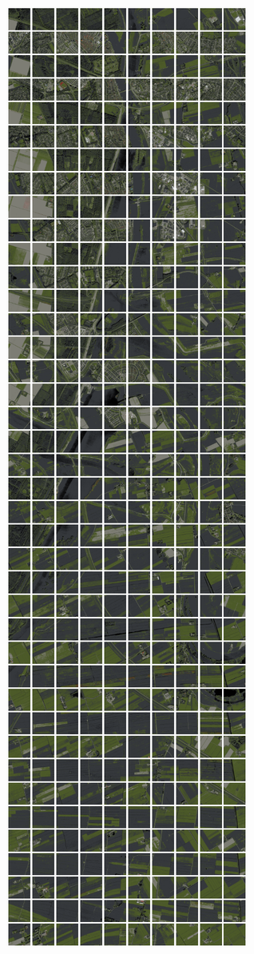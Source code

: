 <html>
<div>
<img src="https://github.com/HakkaTjakka/NL_TILE_MAP/blob/main/18/633/-1053/r.6330.-10530.png" height="44" width="44">
<img src="https://github.com/HakkaTjakka/NL_TILE_MAP/blob/main/18/633/-1053/r.6331.-10530.png" height="44" width="44">
<img src="https://github.com/HakkaTjakka/NL_TILE_MAP/blob/main/18/633/-1053/r.6332.-10530.png" height="44" width="44">
<img src="https://github.com/HakkaTjakka/NL_TILE_MAP/blob/main/18/633/-1053/r.6333.-10530.png" height="44" width="44">
<img src="https://github.com/HakkaTjakka/NL_TILE_MAP/blob/main/18/633/-1053/r.6334.-10530.png" height="44" width="44">
<img src="https://github.com/HakkaTjakka/NL_TILE_MAP/blob/main/18/633/-1053/r.6335.-10530.png" height="44" width="44">
<img src="https://github.com/HakkaTjakka/NL_TILE_MAP/blob/main/18/633/-1053/r.6336.-10530.png" height="44" width="44">
<img src="https://github.com/HakkaTjakka/NL_TILE_MAP/blob/main/18/633/-1053/r.6337.-10530.png" height="44" width="44">
<img src="https://github.com/HakkaTjakka/NL_TILE_MAP/blob/main/18/633/-1053/r.6338.-10530.png" height="44" width="44">
<img src="https://github.com/HakkaTjakka/NL_TILE_MAP/blob/main/18/633/-1053/r.6339.-10530.png" height="44" width="44">
<img src="https://github.com/HakkaTjakka/NL_TILE_MAP/blob/main/18/634/-1053/r.6340.-10530.png" height="44" width="44">
<img src="https://github.com/HakkaTjakka/NL_TILE_MAP/blob/main/18/634/-1053/r.6341.-10530.png" height="44" width="44">
<img src="https://github.com/HakkaTjakka/NL_TILE_MAP/blob/main/18/634/-1053/r.6342.-10530.png" height="44" width="44">
<img src="https://github.com/HakkaTjakka/NL_TILE_MAP/blob/main/18/634/-1053/r.6343.-10530.png" height="44" width="44">
<img src="https://github.com/HakkaTjakka/NL_TILE_MAP/blob/main/18/634/-1053/r.6344.-10530.png" height="44" width="44">
<img src="https://github.com/HakkaTjakka/NL_TILE_MAP/blob/main/18/634/-1053/r.6345.-10530.png" height="44" width="44">
<img src="https://github.com/HakkaTjakka/NL_TILE_MAP/blob/main/18/634/-1053/r.6346.-10530.png" height="44" width="44">
<img src="https://github.com/HakkaTjakka/NL_TILE_MAP/blob/main/18/634/-1053/r.6347.-10530.png" height="44" width="44">
<img src="https://github.com/HakkaTjakka/NL_TILE_MAP/blob/main/18/634/-1053/r.6348.-10530.png" height="44" width="44">
<img src="https://github.com/HakkaTjakka/NL_TILE_MAP/blob/main/18/634/-1053/r.6349.-10530.png" height="44" width="44">
<br>
<img src="https://github.com/HakkaTjakka/NL_TILE_MAP/blob/main/18/633/-1053/r.6330.-10529.png" height="44" width="44">
<img src="https://github.com/HakkaTjakka/NL_TILE_MAP/blob/main/18/633/-1053/r.6331.-10529.png" height="44" width="44">
<img src="https://github.com/HakkaTjakka/NL_TILE_MAP/blob/main/18/633/-1053/r.6332.-10529.png" height="44" width="44">
<img src="https://github.com/HakkaTjakka/NL_TILE_MAP/blob/main/18/633/-1053/r.6333.-10529.png" height="44" width="44">
<img src="https://github.com/HakkaTjakka/NL_TILE_MAP/blob/main/18/633/-1053/r.6334.-10529.png" height="44" width="44">
<img src="https://github.com/HakkaTjakka/NL_TILE_MAP/blob/main/18/633/-1053/r.6335.-10529.png" height="44" width="44">
<img src="https://github.com/HakkaTjakka/NL_TILE_MAP/blob/main/18/633/-1053/r.6336.-10529.png" height="44" width="44">
<img src="https://github.com/HakkaTjakka/NL_TILE_MAP/blob/main/18/633/-1053/r.6337.-10529.png" height="44" width="44">
<img src="https://github.com/HakkaTjakka/NL_TILE_MAP/blob/main/18/633/-1053/r.6338.-10529.png" height="44" width="44">
<img src="https://github.com/HakkaTjakka/NL_TILE_MAP/blob/main/18/633/-1053/r.6339.-10529.png" height="44" width="44">
<img src="https://github.com/HakkaTjakka/NL_TILE_MAP/blob/main/18/634/-1053/r.6340.-10529.png" height="44" width="44">
<img src="https://github.com/HakkaTjakka/NL_TILE_MAP/blob/main/18/634/-1053/r.6341.-10529.png" height="44" width="44">
<img src="https://github.com/HakkaTjakka/NL_TILE_MAP/blob/main/18/634/-1053/r.6342.-10529.png" height="44" width="44">
<img src="https://github.com/HakkaTjakka/NL_TILE_MAP/blob/main/18/634/-1053/r.6343.-10529.png" height="44" width="44">
<img src="https://github.com/HakkaTjakka/NL_TILE_MAP/blob/main/18/634/-1053/r.6344.-10529.png" height="44" width="44">
<img src="https://github.com/HakkaTjakka/NL_TILE_MAP/blob/main/18/634/-1053/r.6345.-10529.png" height="44" width="44">
<img src="https://github.com/HakkaTjakka/NL_TILE_MAP/blob/main/18/634/-1053/r.6346.-10529.png" height="44" width="44">
<img src="https://github.com/HakkaTjakka/NL_TILE_MAP/blob/main/18/634/-1053/r.6347.-10529.png" height="44" width="44">
<img src="https://github.com/HakkaTjakka/NL_TILE_MAP/blob/main/18/634/-1053/r.6348.-10529.png" height="44" width="44">
<img src="https://github.com/HakkaTjakka/NL_TILE_MAP/blob/main/18/634/-1053/r.6349.-10529.png" height="44" width="44">
<br>
<img src="https://github.com/HakkaTjakka/NL_TILE_MAP/blob/main/18/633/-1053/r.6330.-10528.png" height="44" width="44">
<img src="https://github.com/HakkaTjakka/NL_TILE_MAP/blob/main/18/633/-1053/r.6331.-10528.png" height="44" width="44">
<img src="https://github.com/HakkaTjakka/NL_TILE_MAP/blob/main/18/633/-1053/r.6332.-10528.png" height="44" width="44">
<img src="https://github.com/HakkaTjakka/NL_TILE_MAP/blob/main/18/633/-1053/r.6333.-10528.png" height="44" width="44">
<img src="https://github.com/HakkaTjakka/NL_TILE_MAP/blob/main/18/633/-1053/r.6334.-10528.png" height="44" width="44">
<img src="https://github.com/HakkaTjakka/NL_TILE_MAP/blob/main/18/633/-1053/r.6335.-10528.png" height="44" width="44">
<img src="https://github.com/HakkaTjakka/NL_TILE_MAP/blob/main/18/633/-1053/r.6336.-10528.png" height="44" width="44">
<img src="https://github.com/HakkaTjakka/NL_TILE_MAP/blob/main/18/633/-1053/r.6337.-10528.png" height="44" width="44">
<img src="https://github.com/HakkaTjakka/NL_TILE_MAP/blob/main/18/633/-1053/r.6338.-10528.png" height="44" width="44">
<img src="https://github.com/HakkaTjakka/NL_TILE_MAP/blob/main/18/633/-1053/r.6339.-10528.png" height="44" width="44">
<img src="https://github.com/HakkaTjakka/NL_TILE_MAP/blob/main/18/634/-1053/r.6340.-10528.png" height="44" width="44">
<img src="https://github.com/HakkaTjakka/NL_TILE_MAP/blob/main/18/634/-1053/r.6341.-10528.png" height="44" width="44">
<img src="https://github.com/HakkaTjakka/NL_TILE_MAP/blob/main/18/634/-1053/r.6342.-10528.png" height="44" width="44">
<img src="https://github.com/HakkaTjakka/NL_TILE_MAP/blob/main/18/634/-1053/r.6343.-10528.png" height="44" width="44">
<img src="https://github.com/HakkaTjakka/NL_TILE_MAP/blob/main/18/634/-1053/r.6344.-10528.png" height="44" width="44">
<img src="https://github.com/HakkaTjakka/NL_TILE_MAP/blob/main/18/634/-1053/r.6345.-10528.png" height="44" width="44">
<img src="https://github.com/HakkaTjakka/NL_TILE_MAP/blob/main/18/634/-1053/r.6346.-10528.png" height="44" width="44">
<img src="https://github.com/HakkaTjakka/NL_TILE_MAP/blob/main/18/634/-1053/r.6347.-10528.png" height="44" width="44">
<img src="https://github.com/HakkaTjakka/NL_TILE_MAP/blob/main/18/634/-1053/r.6348.-10528.png" height="44" width="44">
<img src="https://github.com/HakkaTjakka/NL_TILE_MAP/blob/main/18/634/-1053/r.6349.-10528.png" height="44" width="44">
<br>
<img src="https://github.com/HakkaTjakka/NL_TILE_MAP/blob/main/18/633/-1053/r.6330.-10527.png" height="44" width="44">
<img src="https://github.com/HakkaTjakka/NL_TILE_MAP/blob/main/18/633/-1053/r.6331.-10527.png" height="44" width="44">
<img src="https://github.com/HakkaTjakka/NL_TILE_MAP/blob/main/18/633/-1053/r.6332.-10527.png" height="44" width="44">
<img src="https://github.com/HakkaTjakka/NL_TILE_MAP/blob/main/18/633/-1053/r.6333.-10527.png" height="44" width="44">
<img src="https://github.com/HakkaTjakka/NL_TILE_MAP/blob/main/18/633/-1053/r.6334.-10527.png" height="44" width="44">
<img src="https://github.com/HakkaTjakka/NL_TILE_MAP/blob/main/18/633/-1053/r.6335.-10527.png" height="44" width="44">
<img src="https://github.com/HakkaTjakka/NL_TILE_MAP/blob/main/18/633/-1053/r.6336.-10527.png" height="44" width="44">
<img src="https://github.com/HakkaTjakka/NL_TILE_MAP/blob/main/18/633/-1053/r.6337.-10527.png" height="44" width="44">
<img src="https://github.com/HakkaTjakka/NL_TILE_MAP/blob/main/18/633/-1053/r.6338.-10527.png" height="44" width="44">
<img src="https://github.com/HakkaTjakka/NL_TILE_MAP/blob/main/18/633/-1053/r.6339.-10527.png" height="44" width="44">
<img src="https://github.com/HakkaTjakka/NL_TILE_MAP/blob/main/18/634/-1053/r.6340.-10527.png" height="44" width="44">
<img src="https://github.com/HakkaTjakka/NL_TILE_MAP/blob/main/18/634/-1053/r.6341.-10527.png" height="44" width="44">
<img src="https://github.com/HakkaTjakka/NL_TILE_MAP/blob/main/18/634/-1053/r.6342.-10527.png" height="44" width="44">
<img src="https://github.com/HakkaTjakka/NL_TILE_MAP/blob/main/18/634/-1053/r.6343.-10527.png" height="44" width="44">
<img src="https://github.com/HakkaTjakka/NL_TILE_MAP/blob/main/18/634/-1053/r.6344.-10527.png" height="44" width="44">
<img src="https://github.com/HakkaTjakka/NL_TILE_MAP/blob/main/18/634/-1053/r.6345.-10527.png" height="44" width="44">
<img src="https://github.com/HakkaTjakka/NL_TILE_MAP/blob/main/18/634/-1053/r.6346.-10527.png" height="44" width="44">
<img src="https://github.com/HakkaTjakka/NL_TILE_MAP/blob/main/18/634/-1053/r.6347.-10527.png" height="44" width="44">
<img src="https://github.com/HakkaTjakka/NL_TILE_MAP/blob/main/18/634/-1053/r.6348.-10527.png" height="44" width="44">
<img src="https://github.com/HakkaTjakka/NL_TILE_MAP/blob/main/18/634/-1053/r.6349.-10527.png" height="44" width="44">
<br>
<img src="https://github.com/HakkaTjakka/NL_TILE_MAP/blob/main/18/633/-1053/r.6330.-10526.png" height="44" width="44">
<img src="https://github.com/HakkaTjakka/NL_TILE_MAP/blob/main/18/633/-1053/r.6331.-10526.png" height="44" width="44">
<img src="https://github.com/HakkaTjakka/NL_TILE_MAP/blob/main/18/633/-1053/r.6332.-10526.png" height="44" width="44">
<img src="https://github.com/HakkaTjakka/NL_TILE_MAP/blob/main/18/633/-1053/r.6333.-10526.png" height="44" width="44">
<img src="https://github.com/HakkaTjakka/NL_TILE_MAP/blob/main/18/633/-1053/r.6334.-10526.png" height="44" width="44">
<img src="https://github.com/HakkaTjakka/NL_TILE_MAP/blob/main/18/633/-1053/r.6335.-10526.png" height="44" width="44">
<img src="https://github.com/HakkaTjakka/NL_TILE_MAP/blob/main/18/633/-1053/r.6336.-10526.png" height="44" width="44">
<img src="https://github.com/HakkaTjakka/NL_TILE_MAP/blob/main/18/633/-1053/r.6337.-10526.png" height="44" width="44">
<img src="https://github.com/HakkaTjakka/NL_TILE_MAP/blob/main/18/633/-1053/r.6338.-10526.png" height="44" width="44">
<img src="https://github.com/HakkaTjakka/NL_TILE_MAP/blob/main/18/633/-1053/r.6339.-10526.png" height="44" width="44">
<img src="https://github.com/HakkaTjakka/NL_TILE_MAP/blob/main/18/634/-1053/r.6340.-10526.png" height="44" width="44">
<img src="https://github.com/HakkaTjakka/NL_TILE_MAP/blob/main/18/634/-1053/r.6341.-10526.png" height="44" width="44">
<img src="https://github.com/HakkaTjakka/NL_TILE_MAP/blob/main/18/634/-1053/r.6342.-10526.png" height="44" width="44">
<img src="https://github.com/HakkaTjakka/NL_TILE_MAP/blob/main/18/634/-1053/r.6343.-10526.png" height="44" width="44">
<img src="https://github.com/HakkaTjakka/NL_TILE_MAP/blob/main/18/634/-1053/r.6344.-10526.png" height="44" width="44">
<img src="https://github.com/HakkaTjakka/NL_TILE_MAP/blob/main/18/634/-1053/r.6345.-10526.png" height="44" width="44">
<img src="https://github.com/HakkaTjakka/NL_TILE_MAP/blob/main/18/634/-1053/r.6346.-10526.png" height="44" width="44">
<img src="https://github.com/HakkaTjakka/NL_TILE_MAP/blob/main/18/634/-1053/r.6347.-10526.png" height="44" width="44">
<img src="https://github.com/HakkaTjakka/NL_TILE_MAP/blob/main/18/634/-1053/r.6348.-10526.png" height="44" width="44">
<img src="https://github.com/HakkaTjakka/NL_TILE_MAP/blob/main/18/634/-1053/r.6349.-10526.png" height="44" width="44">
<br>
<img src="https://github.com/HakkaTjakka/NL_TILE_MAP/blob/main/18/633/-1053/r.6330.-10525.png" height="44" width="44">
<img src="https://github.com/HakkaTjakka/NL_TILE_MAP/blob/main/18/633/-1053/r.6331.-10525.png" height="44" width="44">
<img src="https://github.com/HakkaTjakka/NL_TILE_MAP/blob/main/18/633/-1053/r.6332.-10525.png" height="44" width="44">
<img src="https://github.com/HakkaTjakka/NL_TILE_MAP/blob/main/18/633/-1053/r.6333.-10525.png" height="44" width="44">
<img src="https://github.com/HakkaTjakka/NL_TILE_MAP/blob/main/18/633/-1053/r.6334.-10525.png" height="44" width="44">
<img src="https://github.com/HakkaTjakka/NL_TILE_MAP/blob/main/18/633/-1053/r.6335.-10525.png" height="44" width="44">
<img src="https://github.com/HakkaTjakka/NL_TILE_MAP/blob/main/18/633/-1053/r.6336.-10525.png" height="44" width="44">
<img src="https://github.com/HakkaTjakka/NL_TILE_MAP/blob/main/18/633/-1053/r.6337.-10525.png" height="44" width="44">
<img src="https://github.com/HakkaTjakka/NL_TILE_MAP/blob/main/18/633/-1053/r.6338.-10525.png" height="44" width="44">
<img src="https://github.com/HakkaTjakka/NL_TILE_MAP/blob/main/18/633/-1053/r.6339.-10525.png" height="44" width="44">
<img src="https://github.com/HakkaTjakka/NL_TILE_MAP/blob/main/18/634/-1053/r.6340.-10525.png" height="44" width="44">
<img src="https://github.com/HakkaTjakka/NL_TILE_MAP/blob/main/18/634/-1053/r.6341.-10525.png" height="44" width="44">
<img src="https://github.com/HakkaTjakka/NL_TILE_MAP/blob/main/18/634/-1053/r.6342.-10525.png" height="44" width="44">
<img src="https://github.com/HakkaTjakka/NL_TILE_MAP/blob/main/18/634/-1053/r.6343.-10525.png" height="44" width="44">
<img src="https://github.com/HakkaTjakka/NL_TILE_MAP/blob/main/18/634/-1053/r.6344.-10525.png" height="44" width="44">
<img src="https://github.com/HakkaTjakka/NL_TILE_MAP/blob/main/18/634/-1053/r.6345.-10525.png" height="44" width="44">
<img src="https://github.com/HakkaTjakka/NL_TILE_MAP/blob/main/18/634/-1053/r.6346.-10525.png" height="44" width="44">
<img src="https://github.com/HakkaTjakka/NL_TILE_MAP/blob/main/18/634/-1053/r.6347.-10525.png" height="44" width="44">
<img src="https://github.com/HakkaTjakka/NL_TILE_MAP/blob/main/18/634/-1053/r.6348.-10525.png" height="44" width="44">
<img src="https://github.com/HakkaTjakka/NL_TILE_MAP/blob/main/18/634/-1053/r.6349.-10525.png" height="44" width="44">
<br>
<img src="https://github.com/HakkaTjakka/NL_TILE_MAP/blob/main/18/633/-1053/r.6330.-10524.png" height="44" width="44">
<img src="https://github.com/HakkaTjakka/NL_TILE_MAP/blob/main/18/633/-1053/r.6331.-10524.png" height="44" width="44">
<img src="https://github.com/HakkaTjakka/NL_TILE_MAP/blob/main/18/633/-1053/r.6332.-10524.png" height="44" width="44">
<img src="https://github.com/HakkaTjakka/NL_TILE_MAP/blob/main/18/633/-1053/r.6333.-10524.png" height="44" width="44">
<img src="https://github.com/HakkaTjakka/NL_TILE_MAP/blob/main/18/633/-1053/r.6334.-10524.png" height="44" width="44">
<img src="https://github.com/HakkaTjakka/NL_TILE_MAP/blob/main/18/633/-1053/r.6335.-10524.png" height="44" width="44">
<img src="https://github.com/HakkaTjakka/NL_TILE_MAP/blob/main/18/633/-1053/r.6336.-10524.png" height="44" width="44">
<img src="https://github.com/HakkaTjakka/NL_TILE_MAP/blob/main/18/633/-1053/r.6337.-10524.png" height="44" width="44">
<img src="https://github.com/HakkaTjakka/NL_TILE_MAP/blob/main/18/633/-1053/r.6338.-10524.png" height="44" width="44">
<img src="https://github.com/HakkaTjakka/NL_TILE_MAP/blob/main/18/633/-1053/r.6339.-10524.png" height="44" width="44">
<img src="https://github.com/HakkaTjakka/NL_TILE_MAP/blob/main/18/634/-1053/r.6340.-10524.png" height="44" width="44">
<img src="https://github.com/HakkaTjakka/NL_TILE_MAP/blob/main/18/634/-1053/r.6341.-10524.png" height="44" width="44">
<img src="https://github.com/HakkaTjakka/NL_TILE_MAP/blob/main/18/634/-1053/r.6342.-10524.png" height="44" width="44">
<img src="https://github.com/HakkaTjakka/NL_TILE_MAP/blob/main/18/634/-1053/r.6343.-10524.png" height="44" width="44">
<img src="https://github.com/HakkaTjakka/NL_TILE_MAP/blob/main/18/634/-1053/r.6344.-10524.png" height="44" width="44">
<img src="https://github.com/HakkaTjakka/NL_TILE_MAP/blob/main/18/634/-1053/r.6345.-10524.png" height="44" width="44">
<img src="https://github.com/HakkaTjakka/NL_TILE_MAP/blob/main/18/634/-1053/r.6346.-10524.png" height="44" width="44">
<img src="https://github.com/HakkaTjakka/NL_TILE_MAP/blob/main/18/634/-1053/r.6347.-10524.png" height="44" width="44">
<img src="https://github.com/HakkaTjakka/NL_TILE_MAP/blob/main/18/634/-1053/r.6348.-10524.png" height="44" width="44">
<img src="https://github.com/HakkaTjakka/NL_TILE_MAP/blob/main/18/634/-1053/r.6349.-10524.png" height="44" width="44">
<br>
<img src="https://github.com/HakkaTjakka/NL_TILE_MAP/blob/main/18/633/-1053/r.6330.-10523.png" height="44" width="44">
<img src="https://github.com/HakkaTjakka/NL_TILE_MAP/blob/main/18/633/-1053/r.6331.-10523.png" height="44" width="44">
<img src="https://github.com/HakkaTjakka/NL_TILE_MAP/blob/main/18/633/-1053/r.6332.-10523.png" height="44" width="44">
<img src="https://github.com/HakkaTjakka/NL_TILE_MAP/blob/main/18/633/-1053/r.6333.-10523.png" height="44" width="44">
<img src="https://github.com/HakkaTjakka/NL_TILE_MAP/blob/main/18/633/-1053/r.6334.-10523.png" height="44" width="44">
<img src="https://github.com/HakkaTjakka/NL_TILE_MAP/blob/main/18/633/-1053/r.6335.-10523.png" height="44" width="44">
<img src="https://github.com/HakkaTjakka/NL_TILE_MAP/blob/main/18/633/-1053/r.6336.-10523.png" height="44" width="44">
<img src="https://github.com/HakkaTjakka/NL_TILE_MAP/blob/main/18/633/-1053/r.6337.-10523.png" height="44" width="44">
<img src="https://github.com/HakkaTjakka/NL_TILE_MAP/blob/main/18/633/-1053/r.6338.-10523.png" height="44" width="44">
<img src="https://github.com/HakkaTjakka/NL_TILE_MAP/blob/main/18/633/-1053/r.6339.-10523.png" height="44" width="44">
<img src="https://github.com/HakkaTjakka/NL_TILE_MAP/blob/main/18/634/-1053/r.6340.-10523.png" height="44" width="44">
<img src="https://github.com/HakkaTjakka/NL_TILE_MAP/blob/main/18/634/-1053/r.6341.-10523.png" height="44" width="44">
<img src="https://github.com/HakkaTjakka/NL_TILE_MAP/blob/main/18/634/-1053/r.6342.-10523.png" height="44" width="44">
<img src="https://github.com/HakkaTjakka/NL_TILE_MAP/blob/main/18/634/-1053/r.6343.-10523.png" height="44" width="44">
<img src="https://github.com/HakkaTjakka/NL_TILE_MAP/blob/main/18/634/-1053/r.6344.-10523.png" height="44" width="44">
<img src="https://github.com/HakkaTjakka/NL_TILE_MAP/blob/main/18/634/-1053/r.6345.-10523.png" height="44" width="44">
<img src="https://github.com/HakkaTjakka/NL_TILE_MAP/blob/main/18/634/-1053/r.6346.-10523.png" height="44" width="44">
<img src="https://github.com/HakkaTjakka/NL_TILE_MAP/blob/main/18/634/-1053/r.6347.-10523.png" height="44" width="44">
<img src="https://github.com/HakkaTjakka/NL_TILE_MAP/blob/main/18/634/-1053/r.6348.-10523.png" height="44" width="44">
<img src="https://github.com/HakkaTjakka/NL_TILE_MAP/blob/main/18/634/-1053/r.6349.-10523.png" height="44" width="44">
<br>
<img src="https://github.com/HakkaTjakka/NL_TILE_MAP/blob/main/18/633/-1053/r.6330.-10522.png" height="44" width="44">
<img src="https://github.com/HakkaTjakka/NL_TILE_MAP/blob/main/18/633/-1053/r.6331.-10522.png" height="44" width="44">
<img src="https://github.com/HakkaTjakka/NL_TILE_MAP/blob/main/18/633/-1053/r.6332.-10522.png" height="44" width="44">
<img src="https://github.com/HakkaTjakka/NL_TILE_MAP/blob/main/18/633/-1053/r.6333.-10522.png" height="44" width="44">
<img src="https://github.com/HakkaTjakka/NL_TILE_MAP/blob/main/18/633/-1053/r.6334.-10522.png" height="44" width="44">
<img src="https://github.com/HakkaTjakka/NL_TILE_MAP/blob/main/18/633/-1053/r.6335.-10522.png" height="44" width="44">
<img src="https://github.com/HakkaTjakka/NL_TILE_MAP/blob/main/18/633/-1053/r.6336.-10522.png" height="44" width="44">
<img src="https://github.com/HakkaTjakka/NL_TILE_MAP/blob/main/18/633/-1053/r.6337.-10522.png" height="44" width="44">
<img src="https://github.com/HakkaTjakka/NL_TILE_MAP/blob/main/18/633/-1053/r.6338.-10522.png" height="44" width="44">
<img src="https://github.com/HakkaTjakka/NL_TILE_MAP/blob/main/18/633/-1053/r.6339.-10522.png" height="44" width="44">
<img src="https://github.com/HakkaTjakka/NL_TILE_MAP/blob/main/18/634/-1053/r.6340.-10522.png" height="44" width="44">
<img src="https://github.com/HakkaTjakka/NL_TILE_MAP/blob/main/18/634/-1053/r.6341.-10522.png" height="44" width="44">
<img src="https://github.com/HakkaTjakka/NL_TILE_MAP/blob/main/18/634/-1053/r.6342.-10522.png" height="44" width="44">
<img src="https://github.com/HakkaTjakka/NL_TILE_MAP/blob/main/18/634/-1053/r.6343.-10522.png" height="44" width="44">
<img src="https://github.com/HakkaTjakka/NL_TILE_MAP/blob/main/18/634/-1053/r.6344.-10522.png" height="44" width="44">
<img src="https://github.com/HakkaTjakka/NL_TILE_MAP/blob/main/18/634/-1053/r.6345.-10522.png" height="44" width="44">
<img src="https://github.com/HakkaTjakka/NL_TILE_MAP/blob/main/18/634/-1053/r.6346.-10522.png" height="44" width="44">
<img src="https://github.com/HakkaTjakka/NL_TILE_MAP/blob/main/18/634/-1053/r.6347.-10522.png" height="44" width="44">
<img src="https://github.com/HakkaTjakka/NL_TILE_MAP/blob/main/18/634/-1053/r.6348.-10522.png" height="44" width="44">
<img src="https://github.com/HakkaTjakka/NL_TILE_MAP/blob/main/18/634/-1053/r.6349.-10522.png" height="44" width="44">
<br>
<img src="https://github.com/HakkaTjakka/NL_TILE_MAP/blob/main/18/633/-1053/r.6330.-10521.png" height="44" width="44">
<img src="https://github.com/HakkaTjakka/NL_TILE_MAP/blob/main/18/633/-1053/r.6331.-10521.png" height="44" width="44">
<img src="https://github.com/HakkaTjakka/NL_TILE_MAP/blob/main/18/633/-1053/r.6332.-10521.png" height="44" width="44">
<img src="https://github.com/HakkaTjakka/NL_TILE_MAP/blob/main/18/633/-1053/r.6333.-10521.png" height="44" width="44">
<img src="https://github.com/HakkaTjakka/NL_TILE_MAP/blob/main/18/633/-1053/r.6334.-10521.png" height="44" width="44">
<img src="https://github.com/HakkaTjakka/NL_TILE_MAP/blob/main/18/633/-1053/r.6335.-10521.png" height="44" width="44">
<img src="https://github.com/HakkaTjakka/NL_TILE_MAP/blob/main/18/633/-1053/r.6336.-10521.png" height="44" width="44">
<img src="https://github.com/HakkaTjakka/NL_TILE_MAP/blob/main/18/633/-1053/r.6337.-10521.png" height="44" width="44">
<img src="https://github.com/HakkaTjakka/NL_TILE_MAP/blob/main/18/633/-1053/r.6338.-10521.png" height="44" width="44">
<img src="https://github.com/HakkaTjakka/NL_TILE_MAP/blob/main/18/633/-1053/r.6339.-10521.png" height="44" width="44">
<img src="https://github.com/HakkaTjakka/NL_TILE_MAP/blob/main/18/634/-1053/r.6340.-10521.png" height="44" width="44">
<img src="https://github.com/HakkaTjakka/NL_TILE_MAP/blob/main/18/634/-1053/r.6341.-10521.png" height="44" width="44">
<img src="https://github.com/HakkaTjakka/NL_TILE_MAP/blob/main/18/634/-1053/r.6342.-10521.png" height="44" width="44">
<img src="https://github.com/HakkaTjakka/NL_TILE_MAP/blob/main/18/634/-1053/r.6343.-10521.png" height="44" width="44">
<img src="https://github.com/HakkaTjakka/NL_TILE_MAP/blob/main/18/634/-1053/r.6344.-10521.png" height="44" width="44">
<img src="https://github.com/HakkaTjakka/NL_TILE_MAP/blob/main/18/634/-1053/r.6345.-10521.png" height="44" width="44">
<img src="https://github.com/HakkaTjakka/NL_TILE_MAP/blob/main/18/634/-1053/r.6346.-10521.png" height="44" width="44">
<img src="https://github.com/HakkaTjakka/NL_TILE_MAP/blob/main/18/634/-1053/r.6347.-10521.png" height="44" width="44">
<img src="https://github.com/HakkaTjakka/NL_TILE_MAP/blob/main/18/634/-1053/r.6348.-10521.png" height="44" width="44">
<img src="https://github.com/HakkaTjakka/NL_TILE_MAP/blob/main/18/634/-1053/r.6349.-10521.png" height="44" width="44">
<br>
<img src="https://github.com/HakkaTjakka/NL_TILE_MAP/blob/main/18/633/-1052/r.6330.-10520.png" height="44" width="44">
<img src="https://github.com/HakkaTjakka/NL_TILE_MAP/blob/main/18/633/-1052/r.6331.-10520.png" height="44" width="44">
<img src="https://github.com/HakkaTjakka/NL_TILE_MAP/blob/main/18/633/-1052/r.6332.-10520.png" height="44" width="44">
<img src="https://github.com/HakkaTjakka/NL_TILE_MAP/blob/main/18/633/-1052/r.6333.-10520.png" height="44" width="44">
<img src="https://github.com/HakkaTjakka/NL_TILE_MAP/blob/main/18/633/-1052/r.6334.-10520.png" height="44" width="44">
<img src="https://github.com/HakkaTjakka/NL_TILE_MAP/blob/main/18/633/-1052/r.6335.-10520.png" height="44" width="44">
<img src="https://github.com/HakkaTjakka/NL_TILE_MAP/blob/main/18/633/-1052/r.6336.-10520.png" height="44" width="44">
<img src="https://github.com/HakkaTjakka/NL_TILE_MAP/blob/main/18/633/-1052/r.6337.-10520.png" height="44" width="44">
<img src="https://github.com/HakkaTjakka/NL_TILE_MAP/blob/main/18/633/-1052/r.6338.-10520.png" height="44" width="44">
<img src="https://github.com/HakkaTjakka/NL_TILE_MAP/blob/main/18/633/-1052/r.6339.-10520.png" height="44" width="44">
<img src="https://github.com/HakkaTjakka/NL_TILE_MAP/blob/main/18/634/-1052/r.6340.-10520.png" height="44" width="44">
<img src="https://github.com/HakkaTjakka/NL_TILE_MAP/blob/main/18/634/-1052/r.6341.-10520.png" height="44" width="44">
<img src="https://github.com/HakkaTjakka/NL_TILE_MAP/blob/main/18/634/-1052/r.6342.-10520.png" height="44" width="44">
<img src="https://github.com/HakkaTjakka/NL_TILE_MAP/blob/main/18/634/-1052/r.6343.-10520.png" height="44" width="44">
<img src="https://github.com/HakkaTjakka/NL_TILE_MAP/blob/main/18/634/-1052/r.6344.-10520.png" height="44" width="44">
<img src="https://github.com/HakkaTjakka/NL_TILE_MAP/blob/main/18/634/-1052/r.6345.-10520.png" height="44" width="44">
<img src="https://github.com/HakkaTjakka/NL_TILE_MAP/blob/main/18/634/-1052/r.6346.-10520.png" height="44" width="44">
<img src="https://github.com/HakkaTjakka/NL_TILE_MAP/blob/main/18/634/-1052/r.6347.-10520.png" height="44" width="44">
<img src="https://github.com/HakkaTjakka/NL_TILE_MAP/blob/main/18/634/-1052/r.6348.-10520.png" height="44" width="44">
<img src="https://github.com/HakkaTjakka/NL_TILE_MAP/blob/main/18/634/-1052/r.6349.-10520.png" height="44" width="44">
<br>
<img src="https://github.com/HakkaTjakka/NL_TILE_MAP/blob/main/18/633/-1052/r.6330.-10519.png" height="44" width="44">
<img src="https://github.com/HakkaTjakka/NL_TILE_MAP/blob/main/18/633/-1052/r.6331.-10519.png" height="44" width="44">
<img src="https://github.com/HakkaTjakka/NL_TILE_MAP/blob/main/18/633/-1052/r.6332.-10519.png" height="44" width="44">
<img src="https://github.com/HakkaTjakka/NL_TILE_MAP/blob/main/18/633/-1052/r.6333.-10519.png" height="44" width="44">
<img src="https://github.com/HakkaTjakka/NL_TILE_MAP/blob/main/18/633/-1052/r.6334.-10519.png" height="44" width="44">
<img src="https://github.com/HakkaTjakka/NL_TILE_MAP/blob/main/18/633/-1052/r.6335.-10519.png" height="44" width="44">
<img src="https://github.com/HakkaTjakka/NL_TILE_MAP/blob/main/18/633/-1052/r.6336.-10519.png" height="44" width="44">
<img src="https://github.com/HakkaTjakka/NL_TILE_MAP/blob/main/18/633/-1052/r.6337.-10519.png" height="44" width="44">
<img src="https://github.com/HakkaTjakka/NL_TILE_MAP/blob/main/18/633/-1052/r.6338.-10519.png" height="44" width="44">
<img src="https://github.com/HakkaTjakka/NL_TILE_MAP/blob/main/18/633/-1052/r.6339.-10519.png" height="44" width="44">
<img src="https://github.com/HakkaTjakka/NL_TILE_MAP/blob/main/18/634/-1052/r.6340.-10519.png" height="44" width="44">
<img src="https://github.com/HakkaTjakka/NL_TILE_MAP/blob/main/18/634/-1052/r.6341.-10519.png" height="44" width="44">
<img src="https://github.com/HakkaTjakka/NL_TILE_MAP/blob/main/18/634/-1052/r.6342.-10519.png" height="44" width="44">
<img src="https://github.com/HakkaTjakka/NL_TILE_MAP/blob/main/18/634/-1052/r.6343.-10519.png" height="44" width="44">
<img src="https://github.com/HakkaTjakka/NL_TILE_MAP/blob/main/18/634/-1052/r.6344.-10519.png" height="44" width="44">
<img src="https://github.com/HakkaTjakka/NL_TILE_MAP/blob/main/18/634/-1052/r.6345.-10519.png" height="44" width="44">
<img src="https://github.com/HakkaTjakka/NL_TILE_MAP/blob/main/18/634/-1052/r.6346.-10519.png" height="44" width="44">
<img src="https://github.com/HakkaTjakka/NL_TILE_MAP/blob/main/18/634/-1052/r.6347.-10519.png" height="44" width="44">
<img src="https://github.com/HakkaTjakka/NL_TILE_MAP/blob/main/18/634/-1052/r.6348.-10519.png" height="44" width="44">
<img src="https://github.com/HakkaTjakka/NL_TILE_MAP/blob/main/18/634/-1052/r.6349.-10519.png" height="44" width="44">
<br>
<img src="https://github.com/HakkaTjakka/NL_TILE_MAP/blob/main/18/633/-1052/r.6330.-10518.png" height="44" width="44">
<img src="https://github.com/HakkaTjakka/NL_TILE_MAP/blob/main/18/633/-1052/r.6331.-10518.png" height="44" width="44">
<img src="https://github.com/HakkaTjakka/NL_TILE_MAP/blob/main/18/633/-1052/r.6332.-10518.png" height="44" width="44">
<img src="https://github.com/HakkaTjakka/NL_TILE_MAP/blob/main/18/633/-1052/r.6333.-10518.png" height="44" width="44">
<img src="https://github.com/HakkaTjakka/NL_TILE_MAP/blob/main/18/633/-1052/r.6334.-10518.png" height="44" width="44">
<img src="https://github.com/HakkaTjakka/NL_TILE_MAP/blob/main/18/633/-1052/r.6335.-10518.png" height="44" width="44">
<img src="https://github.com/HakkaTjakka/NL_TILE_MAP/blob/main/18/633/-1052/r.6336.-10518.png" height="44" width="44">
<img src="https://github.com/HakkaTjakka/NL_TILE_MAP/blob/main/18/633/-1052/r.6337.-10518.png" height="44" width="44">
<img src="https://github.com/HakkaTjakka/NL_TILE_MAP/blob/main/18/633/-1052/r.6338.-10518.png" height="44" width="44">
<img src="https://github.com/HakkaTjakka/NL_TILE_MAP/blob/main/18/633/-1052/r.6339.-10518.png" height="44" width="44">
<img src="https://github.com/HakkaTjakka/NL_TILE_MAP/blob/main/18/634/-1052/r.6340.-10518.png" height="44" width="44">
<img src="https://github.com/HakkaTjakka/NL_TILE_MAP/blob/main/18/634/-1052/r.6341.-10518.png" height="44" width="44">
<img src="https://github.com/HakkaTjakka/NL_TILE_MAP/blob/main/18/634/-1052/r.6342.-10518.png" height="44" width="44">
<img src="https://github.com/HakkaTjakka/NL_TILE_MAP/blob/main/18/634/-1052/r.6343.-10518.png" height="44" width="44">
<img src="https://github.com/HakkaTjakka/NL_TILE_MAP/blob/main/18/634/-1052/r.6344.-10518.png" height="44" width="44">
<img src="https://github.com/HakkaTjakka/NL_TILE_MAP/blob/main/18/634/-1052/r.6345.-10518.png" height="44" width="44">
<img src="https://github.com/HakkaTjakka/NL_TILE_MAP/blob/main/18/634/-1052/r.6346.-10518.png" height="44" width="44">
<img src="https://github.com/HakkaTjakka/NL_TILE_MAP/blob/main/18/634/-1052/r.6347.-10518.png" height="44" width="44">
<img src="https://github.com/HakkaTjakka/NL_TILE_MAP/blob/main/18/634/-1052/r.6348.-10518.png" height="44" width="44">
<img src="https://github.com/HakkaTjakka/NL_TILE_MAP/blob/main/18/634/-1052/r.6349.-10518.png" height="44" width="44">
<br>
<img src="https://github.com/HakkaTjakka/NL_TILE_MAP/blob/main/18/633/-1052/r.6330.-10517.png" height="44" width="44">
<img src="https://github.com/HakkaTjakka/NL_TILE_MAP/blob/main/18/633/-1052/r.6331.-10517.png" height="44" width="44">
<img src="https://github.com/HakkaTjakka/NL_TILE_MAP/blob/main/18/633/-1052/r.6332.-10517.png" height="44" width="44">
<img src="https://github.com/HakkaTjakka/NL_TILE_MAP/blob/main/18/633/-1052/r.6333.-10517.png" height="44" width="44">
<img src="https://github.com/HakkaTjakka/NL_TILE_MAP/blob/main/18/633/-1052/r.6334.-10517.png" height="44" width="44">
<img src="https://github.com/HakkaTjakka/NL_TILE_MAP/blob/main/18/633/-1052/r.6335.-10517.png" height="44" width="44">
<img src="https://github.com/HakkaTjakka/NL_TILE_MAP/blob/main/18/633/-1052/r.6336.-10517.png" height="44" width="44">
<img src="https://github.com/HakkaTjakka/NL_TILE_MAP/blob/main/18/633/-1052/r.6337.-10517.png" height="44" width="44">
<img src="https://github.com/HakkaTjakka/NL_TILE_MAP/blob/main/18/633/-1052/r.6338.-10517.png" height="44" width="44">
<img src="https://github.com/HakkaTjakka/NL_TILE_MAP/blob/main/18/633/-1052/r.6339.-10517.png" height="44" width="44">
<img src="https://github.com/HakkaTjakka/NL_TILE_MAP/blob/main/18/634/-1052/r.6340.-10517.png" height="44" width="44">
<img src="https://github.com/HakkaTjakka/NL_TILE_MAP/blob/main/18/634/-1052/r.6341.-10517.png" height="44" width="44">
<img src="https://github.com/HakkaTjakka/NL_TILE_MAP/blob/main/18/634/-1052/r.6342.-10517.png" height="44" width="44">
<img src="https://github.com/HakkaTjakka/NL_TILE_MAP/blob/main/18/634/-1052/r.6343.-10517.png" height="44" width="44">
<img src="https://github.com/HakkaTjakka/NL_TILE_MAP/blob/main/18/634/-1052/r.6344.-10517.png" height="44" width="44">
<img src="https://github.com/HakkaTjakka/NL_TILE_MAP/blob/main/18/634/-1052/r.6345.-10517.png" height="44" width="44">
<img src="https://github.com/HakkaTjakka/NL_TILE_MAP/blob/main/18/634/-1052/r.6346.-10517.png" height="44" width="44">
<img src="https://github.com/HakkaTjakka/NL_TILE_MAP/blob/main/18/634/-1052/r.6347.-10517.png" height="44" width="44">
<img src="https://github.com/HakkaTjakka/NL_TILE_MAP/blob/main/18/634/-1052/r.6348.-10517.png" height="44" width="44">
<img src="https://github.com/HakkaTjakka/NL_TILE_MAP/blob/main/18/634/-1052/r.6349.-10517.png" height="44" width="44">
<br>
<img src="https://github.com/HakkaTjakka/NL_TILE_MAP/blob/main/18/633/-1052/r.6330.-10516.png" height="44" width="44">
<img src="https://github.com/HakkaTjakka/NL_TILE_MAP/blob/main/18/633/-1052/r.6331.-10516.png" height="44" width="44">
<img src="https://github.com/HakkaTjakka/NL_TILE_MAP/blob/main/18/633/-1052/r.6332.-10516.png" height="44" width="44">
<img src="https://github.com/HakkaTjakka/NL_TILE_MAP/blob/main/18/633/-1052/r.6333.-10516.png" height="44" width="44">
<img src="https://github.com/HakkaTjakka/NL_TILE_MAP/blob/main/18/633/-1052/r.6334.-10516.png" height="44" width="44">
<img src="https://github.com/HakkaTjakka/NL_TILE_MAP/blob/main/18/633/-1052/r.6335.-10516.png" height="44" width="44">
<img src="https://github.com/HakkaTjakka/NL_TILE_MAP/blob/main/18/633/-1052/r.6336.-10516.png" height="44" width="44">
<img src="https://github.com/HakkaTjakka/NL_TILE_MAP/blob/main/18/633/-1052/r.6337.-10516.png" height="44" width="44">
<img src="https://github.com/HakkaTjakka/NL_TILE_MAP/blob/main/18/633/-1052/r.6338.-10516.png" height="44" width="44">
<img src="https://github.com/HakkaTjakka/NL_TILE_MAP/blob/main/18/633/-1052/r.6339.-10516.png" height="44" width="44">
<img src="https://github.com/HakkaTjakka/NL_TILE_MAP/blob/main/18/634/-1052/r.6340.-10516.png" height="44" width="44">
<img src="https://github.com/HakkaTjakka/NL_TILE_MAP/blob/main/18/634/-1052/r.6341.-10516.png" height="44" width="44">
<img src="https://github.com/HakkaTjakka/NL_TILE_MAP/blob/main/18/634/-1052/r.6342.-10516.png" height="44" width="44">
<img src="https://github.com/HakkaTjakka/NL_TILE_MAP/blob/main/18/634/-1052/r.6343.-10516.png" height="44" width="44">
<img src="https://github.com/HakkaTjakka/NL_TILE_MAP/blob/main/18/634/-1052/r.6344.-10516.png" height="44" width="44">
<img src="https://github.com/HakkaTjakka/NL_TILE_MAP/blob/main/18/634/-1052/r.6345.-10516.png" height="44" width="44">
<img src="https://github.com/HakkaTjakka/NL_TILE_MAP/blob/main/18/634/-1052/r.6346.-10516.png" height="44" width="44">
<img src="https://github.com/HakkaTjakka/NL_TILE_MAP/blob/main/18/634/-1052/r.6347.-10516.png" height="44" width="44">
<img src="https://github.com/HakkaTjakka/NL_TILE_MAP/blob/main/18/634/-1052/r.6348.-10516.png" height="44" width="44">
<img src="https://github.com/HakkaTjakka/NL_TILE_MAP/blob/main/18/634/-1052/r.6349.-10516.png" height="44" width="44">
<br>
<img src="https://github.com/HakkaTjakka/NL_TILE_MAP/blob/main/18/633/-1052/r.6330.-10515.png" height="44" width="44">
<img src="https://github.com/HakkaTjakka/NL_TILE_MAP/blob/main/18/633/-1052/r.6331.-10515.png" height="44" width="44">
<img src="https://github.com/HakkaTjakka/NL_TILE_MAP/blob/main/18/633/-1052/r.6332.-10515.png" height="44" width="44">
<img src="https://github.com/HakkaTjakka/NL_TILE_MAP/blob/main/18/633/-1052/r.6333.-10515.png" height="44" width="44">
<img src="https://github.com/HakkaTjakka/NL_TILE_MAP/blob/main/18/633/-1052/r.6334.-10515.png" height="44" width="44">
<img src="https://github.com/HakkaTjakka/NL_TILE_MAP/blob/main/18/633/-1052/r.6335.-10515.png" height="44" width="44">
<img src="https://github.com/HakkaTjakka/NL_TILE_MAP/blob/main/18/633/-1052/r.6336.-10515.png" height="44" width="44">
<img src="https://github.com/HakkaTjakka/NL_TILE_MAP/blob/main/18/633/-1052/r.6337.-10515.png" height="44" width="44">
<img src="https://github.com/HakkaTjakka/NL_TILE_MAP/blob/main/18/633/-1052/r.6338.-10515.png" height="44" width="44">
<img src="https://github.com/HakkaTjakka/NL_TILE_MAP/blob/main/18/633/-1052/r.6339.-10515.png" height="44" width="44">
<img src="https://github.com/HakkaTjakka/NL_TILE_MAP/blob/main/18/634/-1052/r.6340.-10515.png" height="44" width="44">
<img src="https://github.com/HakkaTjakka/NL_TILE_MAP/blob/main/18/634/-1052/r.6341.-10515.png" height="44" width="44">
<img src="https://github.com/HakkaTjakka/NL_TILE_MAP/blob/main/18/634/-1052/r.6342.-10515.png" height="44" width="44">
<img src="https://github.com/HakkaTjakka/NL_TILE_MAP/blob/main/18/634/-1052/r.6343.-10515.png" height="44" width="44">
<img src="https://github.com/HakkaTjakka/NL_TILE_MAP/blob/main/18/634/-1052/r.6344.-10515.png" height="44" width="44">
<img src="https://github.com/HakkaTjakka/NL_TILE_MAP/blob/main/18/634/-1052/r.6345.-10515.png" height="44" width="44">
<img src="https://github.com/HakkaTjakka/NL_TILE_MAP/blob/main/18/634/-1052/r.6346.-10515.png" height="44" width="44">
<img src="https://github.com/HakkaTjakka/NL_TILE_MAP/blob/main/18/634/-1052/r.6347.-10515.png" height="44" width="44">
<img src="https://github.com/HakkaTjakka/NL_TILE_MAP/blob/main/18/634/-1052/r.6348.-10515.png" height="44" width="44">
<img src="https://github.com/HakkaTjakka/NL_TILE_MAP/blob/main/18/634/-1052/r.6349.-10515.png" height="44" width="44">
<br>
<img src="https://github.com/HakkaTjakka/NL_TILE_MAP/blob/main/18/633/-1052/r.6330.-10514.png" height="44" width="44">
<img src="https://github.com/HakkaTjakka/NL_TILE_MAP/blob/main/18/633/-1052/r.6331.-10514.png" height="44" width="44">
<img src="https://github.com/HakkaTjakka/NL_TILE_MAP/blob/main/18/633/-1052/r.6332.-10514.png" height="44" width="44">
<img src="https://github.com/HakkaTjakka/NL_TILE_MAP/blob/main/18/633/-1052/r.6333.-10514.png" height="44" width="44">
<img src="https://github.com/HakkaTjakka/NL_TILE_MAP/blob/main/18/633/-1052/r.6334.-10514.png" height="44" width="44">
<img src="https://github.com/HakkaTjakka/NL_TILE_MAP/blob/main/18/633/-1052/r.6335.-10514.png" height="44" width="44">
<img src="https://github.com/HakkaTjakka/NL_TILE_MAP/blob/main/18/633/-1052/r.6336.-10514.png" height="44" width="44">
<img src="https://github.com/HakkaTjakka/NL_TILE_MAP/blob/main/18/633/-1052/r.6337.-10514.png" height="44" width="44">
<img src="https://github.com/HakkaTjakka/NL_TILE_MAP/blob/main/18/633/-1052/r.6338.-10514.png" height="44" width="44">
<img src="https://github.com/HakkaTjakka/NL_TILE_MAP/blob/main/18/633/-1052/r.6339.-10514.png" height="44" width="44">
<img src="https://github.com/HakkaTjakka/NL_TILE_MAP/blob/main/18/634/-1052/r.6340.-10514.png" height="44" width="44">
<img src="https://github.com/HakkaTjakka/NL_TILE_MAP/blob/main/18/634/-1052/r.6341.-10514.png" height="44" width="44">
<img src="https://github.com/HakkaTjakka/NL_TILE_MAP/blob/main/18/634/-1052/r.6342.-10514.png" height="44" width="44">
<img src="https://github.com/HakkaTjakka/NL_TILE_MAP/blob/main/18/634/-1052/r.6343.-10514.png" height="44" width="44">
<img src="https://github.com/HakkaTjakka/NL_TILE_MAP/blob/main/18/634/-1052/r.6344.-10514.png" height="44" width="44">
<img src="https://github.com/HakkaTjakka/NL_TILE_MAP/blob/main/18/634/-1052/r.6345.-10514.png" height="44" width="44">
<img src="https://github.com/HakkaTjakka/NL_TILE_MAP/blob/main/18/634/-1052/r.6346.-10514.png" height="44" width="44">
<img src="https://github.com/HakkaTjakka/NL_TILE_MAP/blob/main/18/634/-1052/r.6347.-10514.png" height="44" width="44">
<img src="https://github.com/HakkaTjakka/NL_TILE_MAP/blob/main/18/634/-1052/r.6348.-10514.png" height="44" width="44">
<img src="https://github.com/HakkaTjakka/NL_TILE_MAP/blob/main/18/634/-1052/r.6349.-10514.png" height="44" width="44">
<br>
<img src="https://github.com/HakkaTjakka/NL_TILE_MAP/blob/main/18/633/-1052/r.6330.-10513.png" height="44" width="44">
<img src="https://github.com/HakkaTjakka/NL_TILE_MAP/blob/main/18/633/-1052/r.6331.-10513.png" height="44" width="44">
<img src="https://github.com/HakkaTjakka/NL_TILE_MAP/blob/main/18/633/-1052/r.6332.-10513.png" height="44" width="44">
<img src="https://github.com/HakkaTjakka/NL_TILE_MAP/blob/main/18/633/-1052/r.6333.-10513.png" height="44" width="44">
<img src="https://github.com/HakkaTjakka/NL_TILE_MAP/blob/main/18/633/-1052/r.6334.-10513.png" height="44" width="44">
<img src="https://github.com/HakkaTjakka/NL_TILE_MAP/blob/main/18/633/-1052/r.6335.-10513.png" height="44" width="44">
<img src="https://github.com/HakkaTjakka/NL_TILE_MAP/blob/main/18/633/-1052/r.6336.-10513.png" height="44" width="44">
<img src="https://github.com/HakkaTjakka/NL_TILE_MAP/blob/main/18/633/-1052/r.6337.-10513.png" height="44" width="44">
<img src="https://github.com/HakkaTjakka/NL_TILE_MAP/blob/main/18/633/-1052/r.6338.-10513.png" height="44" width="44">
<img src="https://github.com/HakkaTjakka/NL_TILE_MAP/blob/main/18/633/-1052/r.6339.-10513.png" height="44" width="44">
<img src="https://github.com/HakkaTjakka/NL_TILE_MAP/blob/main/18/634/-1052/r.6340.-10513.png" height="44" width="44">
<img src="https://github.com/HakkaTjakka/NL_TILE_MAP/blob/main/18/634/-1052/r.6341.-10513.png" height="44" width="44">
<img src="https://github.com/HakkaTjakka/NL_TILE_MAP/blob/main/18/634/-1052/r.6342.-10513.png" height="44" width="44">
<img src="https://github.com/HakkaTjakka/NL_TILE_MAP/blob/main/18/634/-1052/r.6343.-10513.png" height="44" width="44">
<img src="https://github.com/HakkaTjakka/NL_TILE_MAP/blob/main/18/634/-1052/r.6344.-10513.png" height="44" width="44">
<img src="https://github.com/HakkaTjakka/NL_TILE_MAP/blob/main/18/634/-1052/r.6345.-10513.png" height="44" width="44">
<img src="https://github.com/HakkaTjakka/NL_TILE_MAP/blob/main/18/634/-1052/r.6346.-10513.png" height="44" width="44">
<img src="https://github.com/HakkaTjakka/NL_TILE_MAP/blob/main/18/634/-1052/r.6347.-10513.png" height="44" width="44">
<img src="https://github.com/HakkaTjakka/NL_TILE_MAP/blob/main/18/634/-1052/r.6348.-10513.png" height="44" width="44">
<img src="https://github.com/HakkaTjakka/NL_TILE_MAP/blob/main/18/634/-1052/r.6349.-10513.png" height="44" width="44">
<br>
<img src="https://github.com/HakkaTjakka/NL_TILE_MAP/blob/main/18/633/-1052/r.6330.-10512.png" height="44" width="44">
<img src="https://github.com/HakkaTjakka/NL_TILE_MAP/blob/main/18/633/-1052/r.6331.-10512.png" height="44" width="44">
<img src="https://github.com/HakkaTjakka/NL_TILE_MAP/blob/main/18/633/-1052/r.6332.-10512.png" height="44" width="44">
<img src="https://github.com/HakkaTjakka/NL_TILE_MAP/blob/main/18/633/-1052/r.6333.-10512.png" height="44" width="44">
<img src="https://github.com/HakkaTjakka/NL_TILE_MAP/blob/main/18/633/-1052/r.6334.-10512.png" height="44" width="44">
<img src="https://github.com/HakkaTjakka/NL_TILE_MAP/blob/main/18/633/-1052/r.6335.-10512.png" height="44" width="44">
<img src="https://github.com/HakkaTjakka/NL_TILE_MAP/blob/main/18/633/-1052/r.6336.-10512.png" height="44" width="44">
<img src="https://github.com/HakkaTjakka/NL_TILE_MAP/blob/main/18/633/-1052/r.6337.-10512.png" height="44" width="44">
<img src="https://github.com/HakkaTjakka/NL_TILE_MAP/blob/main/18/633/-1052/r.6338.-10512.png" height="44" width="44">
<img src="https://github.com/HakkaTjakka/NL_TILE_MAP/blob/main/18/633/-1052/r.6339.-10512.png" height="44" width="44">
<img src="https://github.com/HakkaTjakka/NL_TILE_MAP/blob/main/18/634/-1052/r.6340.-10512.png" height="44" width="44">
<img src="https://github.com/HakkaTjakka/NL_TILE_MAP/blob/main/18/634/-1052/r.6341.-10512.png" height="44" width="44">
<img src="https://github.com/HakkaTjakka/NL_TILE_MAP/blob/main/18/634/-1052/r.6342.-10512.png" height="44" width="44">
<img src="https://github.com/HakkaTjakka/NL_TILE_MAP/blob/main/18/634/-1052/r.6343.-10512.png" height="44" width="44">
<img src="https://github.com/HakkaTjakka/NL_TILE_MAP/blob/main/18/634/-1052/r.6344.-10512.png" height="44" width="44">
<img src="https://github.com/HakkaTjakka/NL_TILE_MAP/blob/main/18/634/-1052/r.6345.-10512.png" height="44" width="44">
<img src="https://github.com/HakkaTjakka/NL_TILE_MAP/blob/main/18/634/-1052/r.6346.-10512.png" height="44" width="44">
<img src="https://github.com/HakkaTjakka/NL_TILE_MAP/blob/main/18/634/-1052/r.6347.-10512.png" height="44" width="44">
<img src="https://github.com/HakkaTjakka/NL_TILE_MAP/blob/main/18/634/-1052/r.6348.-10512.png" height="44" width="44">
<img src="https://github.com/HakkaTjakka/NL_TILE_MAP/blob/main/18/634/-1052/r.6349.-10512.png" height="44" width="44">
<br>
<img src="https://github.com/HakkaTjakka/NL_TILE_MAP/blob/main/18/633/-1052/r.6330.-10511.png" height="44" width="44">
<img src="https://github.com/HakkaTjakka/NL_TILE_MAP/blob/main/18/633/-1052/r.6331.-10511.png" height="44" width="44">
<img src="https://github.com/HakkaTjakka/NL_TILE_MAP/blob/main/18/633/-1052/r.6332.-10511.png" height="44" width="44">
<img src="https://github.com/HakkaTjakka/NL_TILE_MAP/blob/main/18/633/-1052/r.6333.-10511.png" height="44" width="44">
<img src="https://github.com/HakkaTjakka/NL_TILE_MAP/blob/main/18/633/-1052/r.6334.-10511.png" height="44" width="44">
<img src="https://github.com/HakkaTjakka/NL_TILE_MAP/blob/main/18/633/-1052/r.6335.-10511.png" height="44" width="44">
<img src="https://github.com/HakkaTjakka/NL_TILE_MAP/blob/main/18/633/-1052/r.6336.-10511.png" height="44" width="44">
<img src="https://github.com/HakkaTjakka/NL_TILE_MAP/blob/main/18/633/-1052/r.6337.-10511.png" height="44" width="44">
<img src="https://github.com/HakkaTjakka/NL_TILE_MAP/blob/main/18/633/-1052/r.6338.-10511.png" height="44" width="44">
<img src="https://github.com/HakkaTjakka/NL_TILE_MAP/blob/main/18/633/-1052/r.6339.-10511.png" height="44" width="44">
<img src="https://github.com/HakkaTjakka/NL_TILE_MAP/blob/main/18/634/-1052/r.6340.-10511.png" height="44" width="44">
<img src="https://github.com/HakkaTjakka/NL_TILE_MAP/blob/main/18/634/-1052/r.6341.-10511.png" height="44" width="44">
<img src="https://github.com/HakkaTjakka/NL_TILE_MAP/blob/main/18/634/-1052/r.6342.-10511.png" height="44" width="44">
<img src="https://github.com/HakkaTjakka/NL_TILE_MAP/blob/main/18/634/-1052/r.6343.-10511.png" height="44" width="44">
<img src="https://github.com/HakkaTjakka/NL_TILE_MAP/blob/main/18/634/-1052/r.6344.-10511.png" height="44" width="44">
<img src="https://github.com/HakkaTjakka/NL_TILE_MAP/blob/main/18/634/-1052/r.6345.-10511.png" height="44" width="44">
<img src="https://github.com/HakkaTjakka/NL_TILE_MAP/blob/main/18/634/-1052/r.6346.-10511.png" height="44" width="44">
<img src="https://github.com/HakkaTjakka/NL_TILE_MAP/blob/main/18/634/-1052/r.6347.-10511.png" height="44" width="44">
<img src="https://github.com/HakkaTjakka/NL_TILE_MAP/blob/main/18/634/-1052/r.6348.-10511.png" height="44" width="44">
<img src="https://github.com/HakkaTjakka/NL_TILE_MAP/blob/main/18/634/-1052/r.6349.-10511.png" height="44" width="44">
<br>
</div>
</html>
